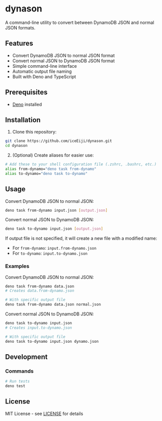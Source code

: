 # dynason

A command-line utility to convert between DynamoDB JSON and normal JSON formats.

## Features

- Convert DynamoDB JSON to normal JSON format
- Convert normal JSON to DynamoDB JSON format
- Simple command-line interface
- Automatic output file naming
- Built with Deno and TypeScript

## Prerequisites

- [Deno](https://deno.land/) installed

## Installation

1. Clone this repository:
```bash
git clone https://github.com/iceEiji/dynason.git
cd dynason
```

2. (Optional) Create aliases for easier use:
```bash
# Add these to your shell configuration file (.zshrc, .bashrc, etc.)
alias from-dynamo="deno task from-dynamo"
alias to-dynamo="deno task to-dynamo"
```

## Usage

Convert DynamoDB JSON to normal JSON:
```bash
deno task from-dynamo input.json [output.json]
```

Convert normal JSON to DynamoDB JSON:
```bash
deno task to-dynamo input.json [output.json]
```

If output file is not specified, it will create a new file with a modified name:
- For `from-dynamo`: `input.from-dynamo.json`
- For `to-dynamo`: `input.to-dynamo.json`

### Examples

Convert DynamoDB JSON to normal JSON:
```bash
deno task from-dynamo data.json
# Creates data.from-dynamo.json

# With specific output file
deno task from-dynamo data.json normal.json
```

Convert normal JSON to DynamoDB JSON:
```bash
deno task to-dynamo input.json
# Creates input.to-dynamo.json

# With specific output file
deno task to-dynamo input.json dynamo.json
```

## Development

### Commands

```bash
# Run tests
deno test
```

## License

MIT License - see [LICENSE](LICENSE) for details

